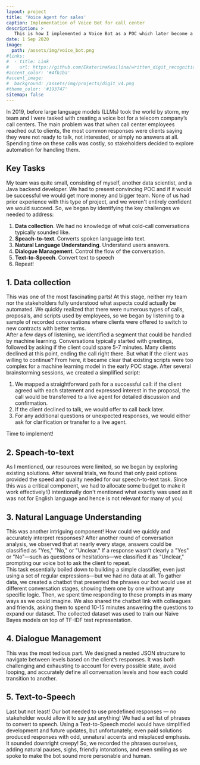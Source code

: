 ```yaml
---
layout: project
title: 'Voice Agent for sales'
caption: Implementation of Voice Bot for call center
description: >
   This is how I implemented a Voice Bot as a POC which later become a successful project
date: 1 Sep 2020
image: 
  path: /assets/img/voice_bot.png
#links:
#  - title: Link
#    url: https://github.com/EkaterinaKasilina/written_digit_recognition?tab=readme-ov-file
#accent_color: '#4fb1ba'
#accent_image:
#  background: /assets/img/projects/digit_v4.png
#theme_color: '#193747'
sitemap: false
---
```


In 2019, before large language models (LLMs) took the world by storm, my team and I were tasked with creating a 
voice bot for a telecom company’s call centers. 
The main problem was that when call center employees reached out to clients, the most common responses 
were clients saying they were not ready to talk, not interested, or simply no answers at all. 
Spending time on these calls was costly, so stakeholders decided to explore automation for handling them.

## Key Tasks 
My team was quite small, consisting of myself, another data scientist, and a Java backend developer. We had to
present convincing POC and if it would be successful we would get more money and bigger team. 
None of us had prior experience with this type of project, and we weren't entirely confident we would succeed. 
So, we began by identifying the key challenges we needed to address:

1. **Data collection**. We had no knowledge of what cold-call conversations typically sounded like. 
2. **Speach-to-text**. Converts spoken language into text.
3. **Natural Language Understanding**. Understand users answers.
4. **Dialogue Management**. Control the flow of the conversation.
5. **Text-to-Speech**. Convert text to speech
6. Repeat!

## 1. Data collection
This was one of the most fascinating parts! 
At this stage, neither my team nor the stakeholders fully understood what aspects could actually be automated. 
We quickly realized that there were numerous types of calls, proposals, and scripts used by employees, 
so we began by listening to a sample of recorded conversations where clients were offered to switch to new contracts 
with better terms.   
After a few days of listening, we identified a segment that could be handled by machine learning. 
Conversations typically started with greetings, followed by asking if the client could spare 5-7 minutes. 
Many clients declined at this point, ending the call right there. But what if the client was willing to continue?
From here, it became clear that existing scripts were too complex for a machine learning model in the early POC stage.
After several brainstorming sessions, we created a simplified script:

1. We mapped a straightforward path for a successful call: if the client agreed with each statement and expressed interest in the proposal, the call would be transferred to a live agent for detailed discussion and confirmation.
2. If the client declined to talk, we would offer to call back later.
3. For any additional questions or unexpected responses, we would either ask for clarification or transfer to a live agent.
  
Time to implement! 

## 2. Speach-to-text
As I mentioned, our resources were limited, so we began by exploring existing solutions.
After several trials, we found that only paid options provided the speed and quality needed for 
our speech-to-text task. Since this was a critical component, we had to allocate some budget to 
make it work effectively!(I intentionally don't mentioned what exactly was used as it was not for English language and hence is not relevant for many of you)


## 3. Natural Language Understanding
This was another intriguing component! How could we quickly and accurately interpret responses? After another round of conversation analysis,
we observed that at nearly every stage, answers could be classified as "Yes," "No," or "Unclear." 
If a response wasn’t clearly a "Yes" or "No"—such as questions or hesitations—we classified it as "Unclear," 
prompting our voice bot to ask the client to repeat.  
This task essentially boiled down to building a simple classifier, even just using a set of regular 
expressions—but we had no data at all. To gather data, we created a chatbot that presented the phrases our 
bot would use at different conversation stages, showing them one by one without any specific logic. 
Then, we spent time responding to these prompts in as many ways as we could imagine. 
We also shared the chatbot link with colleagues and friends, asking them to spend 10-15 minutes answering the 
questions to expand our dataset.
The collected dataset was used to train our Naive Bayes models on top of TF-IDF text representation.

## 4. Dialogue Management
This was the most tedious part.
We designed a nested JSON structure to navigate between levels based on the client’s responses. 
It was both challenging and exhausting to account for every possible state, avoid looping, and accurately 
define all conversation levels and how each could transition to another.

## 5. Text-to-Speech
Last but not least! Our bot needed to use predefined responses — no stakeholder would allow it to say just anything! 
We had a set list of phrases to convert to speech. Using a Text-to-Speech model would have simplified development 
and future updates, but unfortunately, even paid solutions produced responses with odd, 
unnatural accents and misplaced emphasis. It sounded downright creepy! 
So, we recorded the phrases ourselves, adding natural pauses, sighs, friendly intonations, 
and even smiling as we spoke to make the bot sound more personable and human.